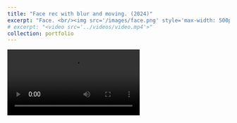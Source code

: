 ```yaml
---
title: "Face rec with blur and moving. (2024)"
excerpt: "Face. <br/><img src='/images/face.png' style='max-width: 500px;'>"
# excerpt: "<video src='../videos/video.mp4'>"
collection: portfolio
---
```


<video src="/videos/face_rec.mp4" controls style="max-width: 700px;">
  Your browser does not support the video tag.
</video>


